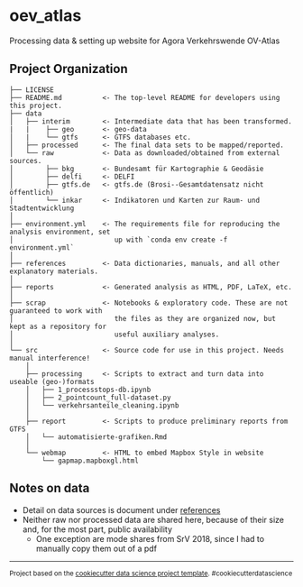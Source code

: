 oev_atlas
==============================

Processing data & setting up website for Agora Verkehrswende OV-Atlas



Project Organization
------------

    ├── LICENSE
    ├── README.md          <- The top-level README for developers using this project.
    ├── data
    │   ├── interim        <- Intermediate data that has been transformed.
    |   |    ├── geo       <- geo-data
    │   |    └── gtfs      <- GTFS databases etc.
    │   ├── processed      <- The final data sets to be mapped/reported.
    │   └── raw            <- Data as downloaded/obtained from external sources.
    │        ├── bkg       <- Bundesamt für Kartographie & Geodäsie 
    │        ├── delfi     <- DELFI
    │        ├── gtfs.de   <- gtfs.de (Brosi--Gesamtdatensatz nicht öffentlich)
    │        └── inkar     <- Indikatoren und Karten zur Raum- und Stadtentwicklung
    │
    ├── environment.yml    <- The requirements file for reproducing the analysis environment, set 
    │                         up with `conda env create -f environment.yml`
    │
    ├── references         <- Data dictionaries, manuals, and all other explanatory materials.
    │
    ├── reports            <- Generated analysis as HTML, PDF, LaTeX, etc.
    │
    ├── scrap              <- Notebooks & exploratory code. These are not guaranteed to work with
    │                         the files as they are organized now, but kept as a repository for 
    │                         useful auxiliary analyses.
    │
    └── src                <- Source code for use in this project. Needs manual interference!
        │
        ├── processing     <- Scripts to extract and turn data into useable (geo-)formats
        │   ├── 1_processstops-db.ipynb
        │   ├── 2_pointcount_full-dataset.py
        │   └── verkehrsanteile_cleaning.ipynb
        │
        ├── report         <- Scripts to produce preliminary reports from GTFS
        │   └── automatisierte-grafiken.Rmd
        │
        └── webmap         <- HTML to embed Mapbox Style in website
            └── gapmap.mapboxgl.html
    

Notes on data
------------
- Detail on data sources is document under [references](https://github.com/maitagorri/oev-atlas/blob/organizing_files/references/data_sources.md)
- Neither raw nor processed data are shared here, because of their size and, for the most part, public availability
    - One exception are mode shares from SrV 2018, since I had to manually copy them out of a pdf


--------

<p><small>Project based on the <a target="_blank" href="https://drivendata.github.io/cookiecutter-data-science/">cookiecutter data science project template</a>. #cookiecutterdatascience</small></p>
